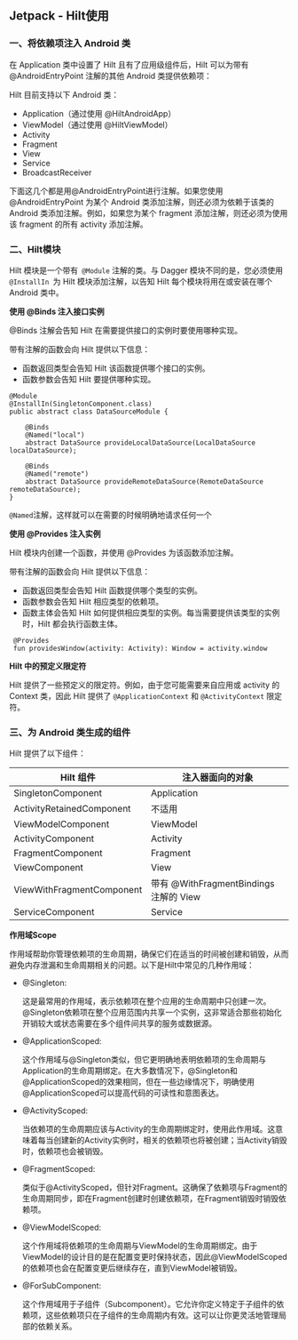 ## Jetpack - Hilt使用

### 一、将依赖项注入 Android 类

在 Application 类中设置了 Hilt 且有了应用级组件后，Hilt 可以为带有 @AndroidEntryPoint 注解的其他 Android 类提供依赖项：

Hilt 目前支持以下 Android 类：

* Application（通过使用 @HiltAndroidApp）
* ViewModel（通过使用 @HiltViewModel）
* Activity
* Fragment
* View
* Service
* BroadcastReceiver

下面这几个都是用@AndroidEntryPoint进行注解。如果您使用 @AndroidEntryPoint 为某个 Android 类添加注解，则还必须为依赖于该类的 Android 类添加注解。例如，如果您为某个 fragment 添加注解，则还必须为使用该 fragment 的所有 activity 添加注解。

### 二、Hilt模块
Hilt 模块是一个带有`` @Module`` 注解的类。与 Dagger 模块不同的是，您必须使用 ``@InstallIn ``为 Hilt 模块添加注解，以告知 Hilt 每个模块将用在或安装在哪个 Android 类中。

**使用 @Binds 注入接口实例**

@Binds 注解会告知 Hilt 在需要提供接口的实例时要使用哪种实现。

带有注解的函数会向 Hilt 提供以下信息：
* 函数返回类型会告知 Hilt 该函数提供哪个接口的实例。
* 函数参数会告知 Hilt 要提供哪种实现。

```
@Module
@InstallIn(SingletonComponent.class)
public abstract class DataSourceModule {

    @Binds
    @Named("local")
    abstract DataSource provideLocalDataSource(LocalDataSource localDataSource);

    @Binds
    @Named("remote")
    abstract DataSource provideRemoteDataSource(RemoteDataSource remoteDataSource);
}
```
``@Named``注解，这样就可以在需要的时候明确地请求任何一个

**使用 @Provides 注入实例**

Hilt 模块内创建一个函数，并使用 @Provides 为该函数添加注解。

带有注解的函数会向 Hilt 提供以下信息：

* 函数返回类型会告知 Hilt 函数提供哪个类型的实例。
* 函数参数会告知 Hilt 相应类型的依赖项。
* 函数主体会告知 Hilt 如何提供相应类型的实例。每当需要提供该类型的实例时，Hilt 都会执行函数主体。

```
 @Provides
 fun providesWindow(activity: Activity): Window = activity.window
```

**Hilt 中的预定义限定符**

Hilt 提供了一些预定义的限定符。例如，由于您可能需要来自应用或 activity 的 Context 类，因此 Hilt 提供了 ``@ApplicationContext`` 和 ``@ActivityContext`` 限定符。

### 三、为 Android 类生成的组件

Hilt 提供了以下组件：

| Hilt 组件	| 注入器面向的对象 |
|-------|------|
|SingletonComponent	| Application|
|ActivityRetainedComponent	|不适用|
|ViewModelComponent	 | ViewModel |
|ActivityComponent	| Activity |
|FragmentComponent	| Fragment |
|ViewComponent	| View |
|ViewWithFragmentComponent	| 带有 @WithFragmentBindings 注解的 View| 
|ServiceComponent	| Service |



**作用域Scope**

作用域帮助你管理依赖项的生命周期，确保它们在适当的时间被创建和销毁，从而避免内存泄漏和生命周期相关的问题。以下是Hilt中常见的几种作用域：

* @Singleton:

    这是最常用的作用域，表示依赖项在整个应用的生命周期中只创建一次。@Singleton依赖项在整个应用范围内共享一个实例，这非常适合那些初始化开销较大或状态需要在多个组件间共享的服务或数据源。

* @ApplicationScoped:

    这个作用域与@Singleton类似，但它更明确地表明依赖项的生命周期与Application的生命周期绑定。在大多数情况下，@Singleton和@ApplicationScoped的效果相同，但在一些边缘情况下，明确使用@ApplicationScoped可以提高代码的可读性和意图表达。

* @ActivityScoped:

    当依赖项的生命周期应该与Activity的生命周期绑定时，使用此作用域。这意味着每当创建新的Activity实例时，相关的依赖项也将被创建；当Activity销毁时，依赖项也会被销毁。

* @FragmentScoped:

    类似于@ActivityScoped，但针对Fragment。这确保了依赖项与Fragment的生命周期同步，即在Fragment创建时创建依赖项，在Fragment销毁时销毁依赖项。

* @ViewModelScoped:

    这个作用域将依赖项的生命周期与ViewModel的生命周期绑定。由于ViewModel的设计目的是在配置变更时保持状态，因此@ViewModelScoped的依赖项也会在配置变更后继续存在，直到ViewModel被销毁。

* @ForSubComponent:

    这个作用域用于子组件（Subcomponent）。它允许你定义特定于子组件的依赖项，这些依赖项只在子组件的生命周期内有效。这可以让你更灵活地管理局部的依赖关系。



